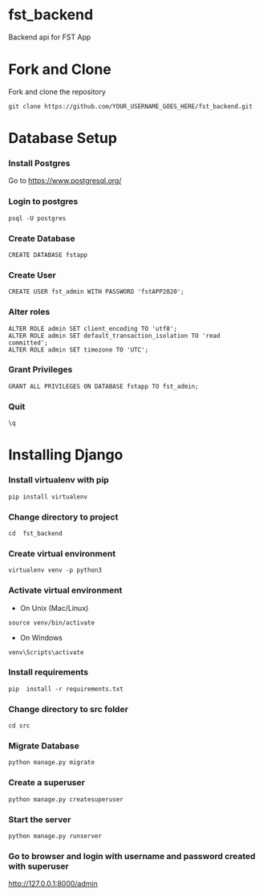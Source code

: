 # fst_backend
Backend api for FST App


# Fork and Clone
Fork and clone the repository
```
git clone https://github.com/YOUR_USERNAME_GOES_HERE/fst_backend.git
```

# Database Setup

### Install Postgres

Go to https://www.postgresql.org/

### Login to  postgres
```
psql -U postgres
```

###  Create Database
```
CREATE DATABASE fstapp
```

### Create User
```
CREATE USER fst_admin WITH PASSWORD 'fstAPP2020';
```

### Alter roles
```
ALTER ROLE admin SET client_encoding TO 'utf8';
ALTER ROLE admin SET default_transaction_isolation TO 'read committed';
ALTER ROLE admin SET timezone TO 'UTC';
```

###  Grant Privileges
```
GRANT ALL PRIVILEGES ON DATABASE fstapp TO fst_admin;
```

### Quit
```
\q
```

# Installing  Django

### Install  virtualenv with pip
```
pip install virtualenv
```
###  Change directory to project
```
cd  fst_backend
```
###  Create virtual  environment
```
virtualenv venv -p python3
```

### Activate virtual environment

- On Unix (Mac/Linux)
```
source venv/bin/activate
```
- On  Windows
```
venv\Scripts\activate
```

### Install requirements
```
pip  install -r requirements.txt
```

### Change directory to src folder
```
cd src
```

### Migrate Database
```
python manage.py migrate
```
### Create a superuser
```
python manage.py createsuperuser
```

### Start the server
```
python manage.py runserver
```

###  Go to browser and login  with  username and password created  with superuser

http://127.0.0.1:8000/admin





